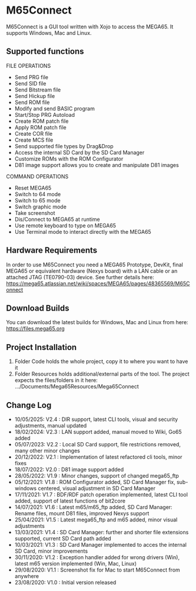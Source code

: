 # M65Connect

M65Connect is a GUI tool written with Xojo to access the MEGA65. It supports Windows, Mac and Linux.


Supported functions
-------------------

FILE OPERATIONS

- Send PRG file
- Send SID file
- Send Bitstream file
- Send Hickup file
- Send ROM file
- Modify and send BASIC program
- Start/Stop PRG Autoload
- Create ROM patch file
- Apply ROM patch file
- Create COR file
- Create MCS file
- Send supported file types by Drag&Drop
- Access the internal SD Card by the SD Card Manager
- Customize ROMs with the ROM Configurator
- D81 image support allows you to create and manipulate D81 images


COMMAND OPERATIONS

- Reset MEGA65
- Switch to 64 mode
- Switch to 65 mode
- Switch graphic mode
- Take screenshot
- Dis/Connect to MEGA65 at runtime
- Use remote keyboard to type on MEGA65
- Use Terminal mode to interact directly with the MEGA65


Hardware Requirements
---------------------
In order to use M65Connect you need a MEGA65 Prototype, DevKit, final MEGA65 or equivalent hardware (Nexys board) with a LAN cable or an attached JTAG (TE0790-03) device.
See further details here: https://mega65.atlassian.net/wiki/spaces/MEGA65/pages/48365569/M65Connect


Download Builds
---------------
You can download the latest builds for Windows, Mac and Linux from here: https://files.mega65.org


Project Installation
--------------------
1. Folder Code holds the whole project, copy it to where you want to have it
2. Folder Resources holds additional/external parts of the tool. The project expects the files/folders in it here: .../Documents/Mega65Resources/Mega65Connect


Change Log
----------
- 10/05/2025: V2.4 : DIR support, latest CLI tools, visual and security adjustments, manual updated
- 18/02/2024: V2.3 : LAN support added, manual moved to Wiki, Go65 added
- 05/07/2023: V2.2 : Local SD Card support, file restrictions removed, many other minor changes
- 20/12/2022: V2.1 : Implementation of latest refactored cli tools, minor fixes
- 18/07/2022: V2.0 : D81 image support added
- 28/05/2022: V1.9 : Minor changes, support of changed mega65_ftp
- 05/12/2021: V1.8 : ROM Configurator added, SD Card Manager fix, sub-windows centered, visual adjustment in SD Card Manager
- 17/11/2021: V1.7 : BDF/RDF patch operation implemented, latest CLI tool added, support of latest functions of bit2core 
- 14/07/2021: V1.6 : Latest m65/m65_ftp added, SD Card Manager: Rename files, mount D81 files, improved Nexys support
- 25/04/2021: V1.5 : Latest mega65_ftp and m65 added, minor visual adjustments
- 13/03/2021: V1.4 : SD Card Manager: further and shorter file extensions supported, current SD Card path added
- 10/03/2021: V1.3 : SD Card Manager implemented to acces the internal SD Card, minor improvements
- 30/11/2020: V1.2 : Exception handler added for wrong drivers (Win), latest m65 version implemented (Win, Mac, Linux)
- 29/08/2020: V1.1 : Screenshot fix for Mac to start M65Connect from anywhere
- 23/08/2020: V1.0 : Initial version released

